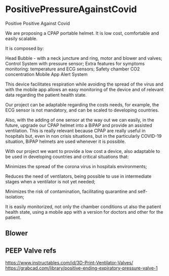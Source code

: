 # PositivePressureAgainstCovid
Positive Positive Against Covid

We are proposing a CPAP portable helmet. It is low cost, comfortable and easily scalable.

It is composed by: 

Head Bubble - with a neck juncture and ring, motor and blower and valves;
Control System with pressure sensor;
Extra features for symptoms monitoring: temperature and ECG sensors;
Safety chamber CO2 concentration 
Mobile App
Alert System

This device facilitates respiration while avoiding the spread of the virus and with the mobile app allows an easy monitoring of the device and of relevant data regarding the patient health state.

Our project can be adaptable regarding the costs needs, for example, the ECG sensor is not mandatory, and can be scaled to developing countries.

Also, with the adding of one sensor at the way out we can easily, in the future, upgrade our CPAP helmet into a BiPAP and provide an assisted ventilation. This is really relevant because CPAP are really useful in hospitals but, even in non crisis situations, but in the particularly COVID-19 situation, BiPAP helmets are used whenever it is possible.

With our project we want to provide a low cost a device, also adaptable to be used in developing countries and critical situations that: 

Minimizes the spread of the corona virus in hospitals environments;
 
Reduces the need of ventilators, being possible to use in intermediate stages when a ventilator is not yet needed;
 
Minimizes the risk of contamination, facilitating quarantine and self-isolation;

It is easily monitorized, not only the chamber conditions ut also the patient health state, using a mobile app with a version for doctors and other for the patient.



## Blower






## PEEP Valve refs

https://www.instructables.com/id/3D-Print-Ventilator-Valves/
https://grabcad.com/library/positive-ending-expiratory-pressure-valve-1
